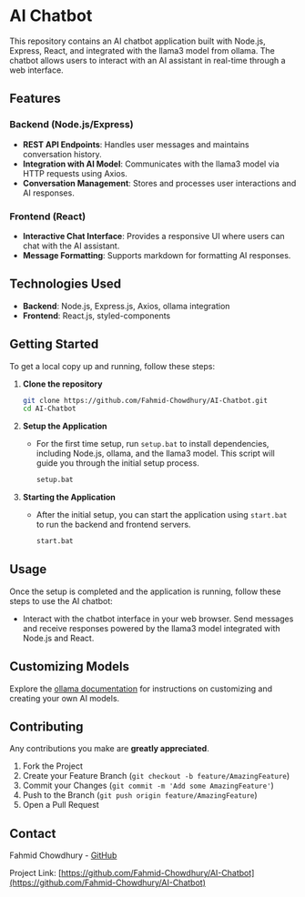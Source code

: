 # AI Chatbot

This repository contains an AI chatbot application built with Node.js, Express, React, and integrated with the llama3 model from ollama. The chatbot allows users to interact with an AI assistant in real-time through a web interface.

## Features

### Backend (Node.js/Express)

- **REST API Endpoints**: Handles user messages and maintains conversation history.
- **Integration with AI Model**: Communicates with the llama3 model via HTTP requests using Axios.
- **Conversation Management**: Stores and processes user interactions and AI responses.

### Frontend (React)

- **Interactive Chat Interface**: Provides a responsive UI where users can chat with the AI assistant.
- **Message Formatting**: Supports markdown for formatting AI responses.

## Technologies Used

- **Backend**: Node.js, Express.js, Axios, ollama integration
- **Frontend**: React.js, styled-components

## Getting Started

To get a local copy up and running, follow these steps:

1. **Clone the repository**
   ```bash
   git clone https://github.com/Fahmid-Chowdhury/AI-Chatbot.git
   cd AI-Chatbot
   ```

2. **Setup the Application**
   - For the first time setup, run `setup.bat` to install dependencies, including Node.js, ollama, and the llama3 model. This script will guide you through the initial setup process.
     ```bash
     setup.bat
     ```

3. **Starting the Application**
   - After the initial setup, you can start the application using `start.bat` to run the backend and frontend servers.
     ```bash
     start.bat
     ```

## Usage

Once the setup is completed and the application is running, follow these steps to use the AI chatbot:

- Interact with the chatbot interface in your web browser. Send messages and receive responses powered by the llama3 model integrated with Node.js and React.

## Customizing Models

Explore the [ollama documentation](https://github.com/ollama/ollama/blob/main/docs/modelfile.md) for instructions on customizing and creating your own AI models.

## Contributing

Any contributions you make are **greatly appreciated**.

1. Fork the Project
2. Create your Feature Branch (`git checkout -b feature/AmazingFeature`)
3. Commit your Changes (`git commit -m 'Add some AmazingFeature'`)
4. Push to the Branch (`git push origin feature/AmazingFeature`)
5. Open a Pull Request

## Contact

Fahmid Chowdhury - [GitHub](https://github.com/Fahmid-Chowdhury)

Project Link: [https://github.com/Fahmid-Chowdhury/AI-Chatbot](https://github.com/Fahmid-Chowdhury/AI-Chatbot)
